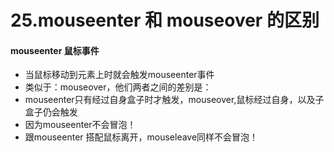 # 25.mouseenter 和 mouseover 的区别

#### mouseenter 鼠标事件

+ 当鼠标移动到元素上时就会触发mouseenter事件
+ 类似于：mouseover，他们两者之间的差别是：
+ mouseenter只有经过自身盒子时才触发，mouseover,鼠标经过自身，以及子盒子仍会触发
+ 因为mouseenter不会冒泡！
+ 跟mouseenter 搭配鼠标离开，mouseleave同样不会冒泡！